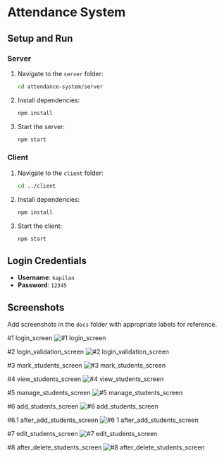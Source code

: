 # Attendance System

## Setup and Run

### Server
1. Navigate to the `server` folder:
    ```bash
    cd attendance-system/server
    ```

2. Install dependencies:
    ```bash
    npm install
    ```

3. Start the server:
    ```bash
    npm start
    ```

### Client
1. Navigate to the `client` folder:
    ```bash
    cd ../client
    ```

2. Install dependencies:
    ```bash
    npm install
    ```

3. Start the client:
    ```bash
    npm start
    ```

## Login Credentials

- **Username**: `kapilan`
- **Password**: `12345`

## Screenshots

Add screenshots in the `docs` folder with appropriate labels for reference.

#1 login_screen
![#1 login_screen](https://github.com/kapilansrikaran/attendance-system/assets/29796237/7d52636c-551f-496d-9c42-967a678ee8a6)

#2 login_validation_screen
![#2 login_validation_screen](https://github.com/kapilansrikaran/attendance-system/assets/29796237/fa89434d-eccc-469b-b201-9b746ded6065)

#3 mark_students_screen
![#3 mark_students_screen](https://github.com/kapilansrikaran/attendance-system/assets/29796237/b01aa3eb-2395-4ddd-881c-a8863689bbee)

#4 view_students_screen
![#4 view_students_screen](https://github.com/kapilansrikaran/attendance-system/assets/29796237/c75b43fd-fc60-41c9-8568-be371a4b16cc)

#5 manage_students_screen
![#5 manage_students_screen](https://github.com/kapilansrikaran/attendance-system/assets/29796237/b62771e1-769c-409d-93f9-3caa5e2e33fe)

#6 add_students_screen
![#6 add_students_screen](https://github.com/kapilansrikaran/attendance-system/assets/29796237/d624c7c1-b255-40d9-b625-ff44ec426256)

#6.1 after_add_students_screen
![#6 1 after_add_students_screen](https://github.com/kapilansrikaran/attendance-system/assets/29796237/7954e7be-c23f-4cf6-933b-7ece4552262f)

#7 edit_students_screen
![#7 edit_students_screen](https://github.com/kapilansrikaran/attendance-system/assets/29796237/a74f094f-4d06-49ac-b66b-1e8429a52962)

#8 after_delete_students_screen
![#8 after_delete_students_screen](https://github.com/kapilansrikaran/attendance-system/assets/29796237/5938ddcd-4f34-449c-93b9-c1568cc9a62a)


